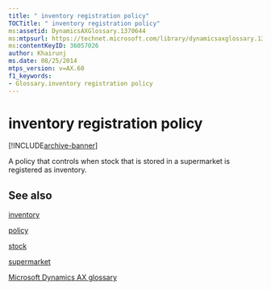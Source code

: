 ```yaml
---
title: " inventory registration policy"
TOCTitle: " inventory registration policy"
ms:assetid: DynamicsAXGlossary.1370644
ms:mtpsurl: https://technet.microsoft.com/library/dynamicsaxglossary.1370644(v=AX.60)
ms:contentKeyID: 36057026
author: Khairunj
ms.date: 08/25/2014
mtps_version: v=AX.60
f1_keywords:
- Glossary.inventory registration policy
---
```


# inventory registration policy


[!INCLUDE[archive-banner](includes/archive-banner.md)]

A policy that controls when stock that is stored in a supermarket is registered as inventory.

## See also

[inventory](inventory.md)

[policy](policy.md)

[stock](stock.md)

[supermarket](supermarket.md)

[Microsoft Dynamics AX glossary](glossary/microsoft-dynamics-ax-glossary.md)

  



